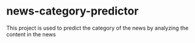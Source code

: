 # news-category-predictor
This project is used to predict the category of the news by analyzing the content in the news
